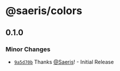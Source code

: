 # @saeris/colors

## 0.1.0

### Minor Changes

- [`9a5d70b`](https://github.com/Saeris/colors/commit/9a5d70b75b41987005829814194726c72830ba4c) Thanks [@Saeris](https://github.com/Saeris)! - Initial Release
